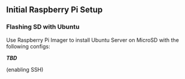 ## Initial Raspberry Pi Setup

### Flashing SD with Ubuntu

Use Raspberry Pi Imager to install Ubuntu Server on MicroSD with the following configs:

***TBD***

(enabling SSH)
